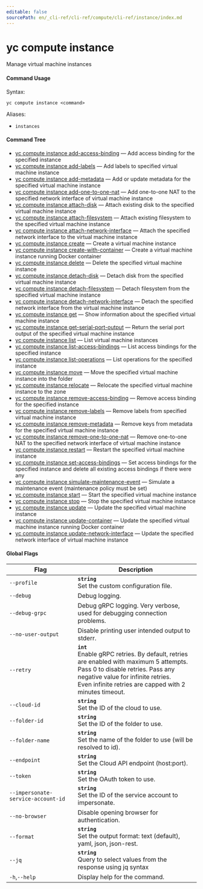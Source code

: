 ```yaml
---
editable: false
sourcePath: en/_cli-ref/cli-ref/compute/cli-ref/instance/index.md
---
```


# yc compute instance

Manage virtual machine instances

#### Command Usage

Syntax: 

`yc compute instance <command>`

Aliases: 

- `instances`

#### Command Tree

- [yc compute instance add-access-binding](add-access-binding.md) — Add access binding for the specified instance
- [yc compute instance add-labels](add-labels.md) — Add labels to specified virtual machine instance
- [yc compute instance add-metadata](add-metadata.md) — Add or update metadata for the specified virtual machine instance
- [yc compute instance add-one-to-one-nat](add-one-to-one-nat.md) — Add one-to-one NAT to the specified network interface of virtual machine instance
- [yc compute instance attach-disk](attach-disk.md) — Attach existing disk to the specified virtual machine instance
- [yc compute instance attach-filesystem](attach-filesystem.md) — Attach existing filesystem to the specified virtual machine instance
- [yc compute instance attach-network-interface](attach-network-interface.md) — Attach the specified network interface to the virtual machine instance
- [yc compute instance create](create.md) — Create a virtual machine instance
- [yc compute instance create-with-container](create-with-container.md) — Create a virtual machine instance running Docker container
- [yc compute instance delete](delete.md) — Delete the specified virtual machine instance
- [yc compute instance detach-disk](detach-disk.md) — Detach disk from the specified virtual machine instance
- [yc compute instance detach-filesystem](detach-filesystem.md) — Detach filesystem from the specified virtual machine instance
- [yc compute instance detach-network-interface](detach-network-interface.md) — Detach the specified network interface from the virtual machine instance
- [yc compute instance get](get.md) — Show information about the specified virtual machine instance
- [yc compute instance get-serial-port-output](get-serial-port-output.md) — Return the serial port output of the specified virtual machine instance
- [yc compute instance list](list.md) — List virtual machine instances
- [yc compute instance list-access-bindings](list-access-bindings.md) — List access bindings for the specified instance
- [yc compute instance list-operations](list-operations.md) — List operations for the specified instance
- [yc compute instance move](move.md) — Move the specified virtual machine instance into the folder
- [yc compute instance relocate](relocate.md) — Relocate the specified virtual machine instance to the zone
- [yc compute instance remove-access-binding](remove-access-binding.md) — Remove access binding for the specified instance
- [yc compute instance remove-labels](remove-labels.md) — Remove labels from specified virtual machine instance
- [yc compute instance remove-metadata](remove-metadata.md) — Remove keys from metadata for the specified virtual machine instance
- [yc compute instance remove-one-to-one-nat](remove-one-to-one-nat.md) — Remove one-to-one NAT to the specified network interface of virtual machine instance
- [yc compute instance restart](restart.md) — Restart the specified virtual machine instance
- [yc compute instance set-access-bindings](set-access-bindings.md) — Set access bindings for the specified instance and delete all existing access bindings if there were any
- [yc compute instance simulate-maintenance-event](simulate-maintenance-event.md) — Simulate a maintenance event (maintenance policy must be set)
- [yc compute instance start](start.md) — Start the specified virtual machine instance
- [yc compute instance stop](stop.md) — Stop the specified virtual machine instance
- [yc compute instance update](update.md) — Update the specified virtual machine instance
- [yc compute instance update-container](update-container.md) — Update the specified virtual machine instance running Docker container
- [yc compute instance update-network-interface](update-network-interface.md) — Update the specified network interface of virtual machine instance

#### Global Flags

| Flag | Description |
|----|----|
|`--profile`|<b>`string`</b><br/>Set the custom configuration file.|
|`--debug`|Debug logging.|
|`--debug-grpc`|Debug gRPC logging. Very verbose, used for debugging connection problems.|
|`--no-user-output`|Disable printing user intended output to stderr.|
|`--retry`|<b>`int`</b><br/>Enable gRPC retries. By default, retries are enabled with maximum 5 attempts.<br/>Pass 0 to disable retries. Pass any negative value for infinite retries.<br/>Even infinite retries are capped with 2 minutes timeout.|
|`--cloud-id`|<b>`string`</b><br/>Set the ID of the cloud to use.|
|`--folder-id`|<b>`string`</b><br/>Set the ID of the folder to use.|
|`--folder-name`|<b>`string`</b><br/>Set the name of the folder to use (will be resolved to id).|
|`--endpoint`|<b>`string`</b><br/>Set the Cloud API endpoint (host:port).|
|`--token`|<b>`string`</b><br/>Set the OAuth token to use.|
|`--impersonate-service-account-id`|<b>`string`</b><br/>Set the ID of the service account to impersonate.|
|`--no-browser`|Disable opening browser for authentication.|
|`--format`|<b>`string`</b><br/>Set the output format: text (default), yaml, json, json-rest.|
|`--jq`|<b>`string`</b><br/>Query to select values from the response using jq syntax|
|`-h`,`--help`|Display help for the command.|
